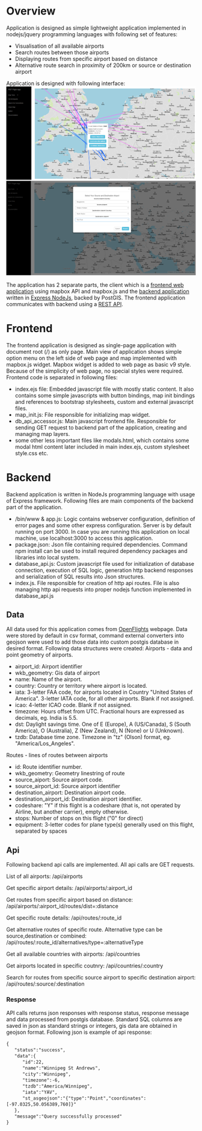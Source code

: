 # Overview
Application is designed as simple lightweight application implemented in nodejs/jquery programming languages with following set of features:
- Visualisation of all available airports
- Search routes between those airports
- Displaying routes from specific airport based on distance
- Alternative route search in proximity of 200km or source or destination airport

Application is designed with following interface:
![Screenshot](screenshot_mlyncar.png)
![Screenshot](screenshot2_mlyncar.png)

The application has 2 separate parts, the client which is a [frontend web application](#frontend) using mapbox API and mapbox.js and the [backend application](#backend) written in [Express NodeJs](expressjs.com), backed by PostGIS. The frontend application communicates with backend using a [REST API](#api).

# Frontend

The frontend application is designed as single-page application with document root (/) as only page. Main view of application shows simple option menu on the left side of web page and map implemented with mapbox.js widget. Mapbox widget is added to web page as basic v9 style. Because of the simplicity of web page, no special styles were required.
Frontend code is separated in following files:
- index.ejs file: Embedded javascript file with mostly static content. It also contains some simple javascripts with button bindings, map init bindings and references to bootstrap stylesheets, custom and external javascript files.
- map_init.js: File responsible for initializing map widget.
- db_api_accessor.js: Main javascript frontend file. Responsible for sending GET request to backend part of the application, creating and managing map layers.
- some other less important files like modals.html, which contains some modal html content later included in main index.ejs, custom stylesheet style.css etc.

# Backend
Backend application is written in NodeJs programming language with usage of Express framework. Following files are main components of the backend part of the application.
- /bin/www & app.js: Logic contains webserver configuration, definition of error pages and some other express configuration. Server is by default running on port 3000. In case you are running this application on local machine, use localhost:3000 to access this application.
- package.json: Json file containing required dependencies. Command npm install can be used to install required dependency packages and libraries into local system.
- database_api.js: Custom javascript file used for initialization of database connection, execution of SQL logic, generation http backend responses and serialization of SQL results into Json structures.
- index.js. File responsible for creation of http api routes. File is also managing http api requests into proper nodejs function implemented in database_api.js

## Data
All data used for this application comes from [OpenFlights](http://openflights.org/data.html) webpage. Data were stored by default in csv format, command external converters into geojson were used to add those data into custom postgis database in desired format.
Following data structures were created:
Airports - data and point geometry of airports.
- airport_id: Airport identifier
- wkb_geometry: Gis data of airport
- name: Name of the airport.
- country: Country or territory where airport is located.
- iata: 3-letter FAA code, for airports located in Country "United States of America". 3-letter IATA code, for all other airports. Blank if not assigned.
- icao: 4-letter ICAO code. Blank if not assigned.
- timezone: Hours offset from UTC. Fractional hours are expressed as decimals, eg. India is 5.5.
- dst: Daylight savings time. One of E (Europe), A (US/Canada), S (South America), O (Australia), Z (New Zealand), N (None) or U (Unknown).
- tzdb: Database time zone. Timezone in "tz" (Olson) format, eg. "America/Los_Angeles".

Routes - lines of routes between airports
- id: Route identifier number.
- wkb_geometry: Geometry linestring of route
- source_aiport: Source airport code.
- source_airport_id: Source airport identifier
- destination_airport: Destination airport code.
- destination_airport_id: Destination airport identifier.
- codeshare: "Y" if this flight is a codeshare (that is, not operated by Airline, but another carrier), empty otherwise.
- stops: Number of stops on this flight ("0" for direct)
- equipment: 3-letter codes for plane type(s) generally used on this flight, separated by spaces

## Api

Following backend api calls are implemented. All api calls are GET requests.

List of all airports:
/api/airports

Get specific airport details:
/api/airports/:airport_id

Get routes from specific airport based on distance:
/api/airports/:airport_id/routes/dist=:distance

Get specific route details:
/api/routes/:route_id

Get alternative routes of specific route. Alternative type can be source,destination or combined:
/api/routes/:route_id/alternatives/type=:alternativeType

Get all available countries with airports:
/api/countries

Get airports located in specific coutnry:
/api/countries/:country

Search for routes from specific source airport to specific destination airport:
/api/routes/:source/:destination


### Response

API calls returns json responses with response status, response message and data processed from postgis database. Standard SQL columns are saved in json as standard strings or integers, gis data are obtained in geojson format.
Following json is example of api response:
```
{
   "status":"success",
   "data":{
      "id":22,
      "name":"Winnipeg St Andrews",
      "city":"Winnipeg",
      "timezone":-6,
      "tzdb":"America/Winnipeg",
      "iata":"YAV",
      "st_asgeojson":"{"type":"Point","coordinates":[-97.0325,50.056389,760]}"
   },
   "message":"Query successfully processed"
}
```
